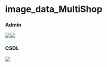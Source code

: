 # image_data_MultiShop
### Admin
<img src="https://github.com/hnmtri204/image_data_MultiShop/assets/120084560/eeb0d186-ccb2-4986-ac42-70e94c688107" /><img src="https://github.com/hnmtri204/image_data_MultiShop/assets/120084560/908637f8-177a-43b2-afb6-987fcdb01e4c" />

### CSDL
<img src="https://github.com/hnmtri204/image_data_MultiShop/assets/120084560/342516b1-d719-4757-86ec-126c22d128b6" />

